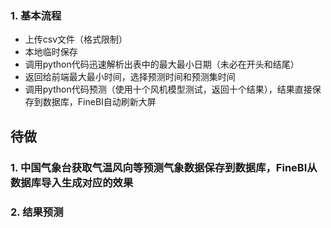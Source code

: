 ### 1. 基本流程
+ 上传csv文件（格式限制）
+ 本地临时保存
+ 调用python代码迅速解析出表中的最大最小日期（未必在开头和结尾）
+ 返回给前端最大最小时间，选择预测时间和预测集时间
+ 调用python代码预测（使用十个风机模型测试，返回十个结果），结果直接保存到数据库，FineBI自动刷新大屏

## 待做

### 1. 中国气象台获取气温风向等预测气象数据保存到数据库，FineBI从数据库导入生成对应的效果
### 2. 结果预测